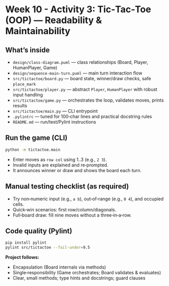 
# Week 10 - Activity 3: Tic‑Tac‑Toe (OOP) — Readability & Maintainability

## What’s inside
- `design/class-diagram.puml` — class relationships (Board, Player, HumanPlayer, Game)
- `design/sequence-main-turn.puml` — main turn interaction flow
- `src/tictactoe/board.py` — board state, winner/draw checks, safe `place_mark`
- `src/tictactoe/player.py` — abstract `Player`, `HumanPlayer` with robust input handling
- `src/tictactoe/game.py` — orchestrates the loop, validates moves, prints results
- `src/tictactoe/main.py` — CLI entrypoint
- `.pylintrc` — tuned for 100‑char lines and practical docstring rules
- `README.md` — run/test/Pylint instructions

## Run the game (CLI)
```bash
python -m tictactoe.main
```
- Enter moves as `row col` using 1..3 (e.g., `2 3`).
- Invalid inputs are explained and re‑prompted.
- It announces winner or draw and shows the board each turn.

## Manual testing checklist (as required)
- Try non‑numeric input (e.g., `a b`), out‑of‑range (e.g., `0 4`), and occupied cells.
- Quick‑win scenarios: first row/column/diagonals.
- Full‑board draw: fill nine moves without a three‑in‑a‑row.

## Code quality (Pylint)
```bash
pip install pylint
pylint src/tictactoe --fail-under=9.5
```
**Project follows:**
- Encapsulation (Board internals via methods)
- Single‑responsibility (Game orchestrates; Board validates & evaluates)
- Clear, small methods; type hints and docstrings; guard clauses
